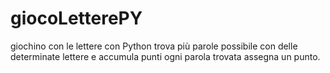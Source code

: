 # giocoLetterePY
giochino con le lettere con Python trova più parole possibile con delle determinate lettere e accumula punti ogni parola trovata assegna un punto.

